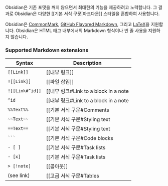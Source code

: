 Obsidian은 기존 포맷을 깨지 않으면서 최대한의 기능을 제공하려고 노력합니다. 그 결과로 Obsidian은 다양한 [[기본 서식 구문|마크다운]] 스타일을 혼합하여 사용합니다.

Obsidian은 [CommonMark](https://commonmark.org/), [GitHub Flavored Markdown](https://github.github.com/gfm/), 그리고 [LaTeX](https://www.latex-project.org/)을 지원합니다. Obsidian은 HTML 태그 내부에서의 Markdown 형식이나 빈 줄 사용을 지원하지 않습니다.

### Supported Markdown extensions

Syntax | Description
-|-
`[[Link]]` | [[내부 링크]]
`![[Link]]` | [[파일 삽입]]
`![[Link#^id]]` | [[내부 링크#Link to a block in a note|Block references]]
`^id` | [[내부 링크#Link to a block in a note|Defining a block]]
`%%Text%%` | [[기본 서식 구문#Comments|Comments]]
`~~Text~~`| [[기본 서식 구문#Styling text|Strikethroughs]]
`==Text==`| [[기본 서식 구문#Styling text|Highlights]]
`` ``` ``  | [[기본 서식 구문#Code blocks|Code blocks]]
`- [ ]`  | [[기본 서식 구문#Task lists|Incomplete task]]
`- [x]`  | [[기본 서식 구문#Task lists|Completed task]]
`> [!note]` | [[콜아웃]]
| (see link) | [[고급 서식 구문#Tables|Tables]]